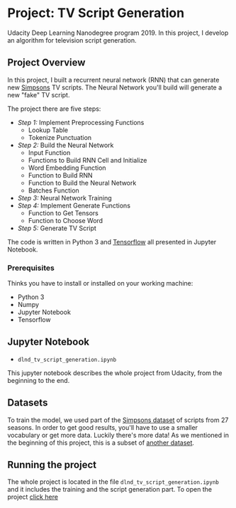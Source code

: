 # Project: TV Script Generation
Udacity Deep Learning Nanodegree program 2019. In this project, I develop an algorithm for television script generation.

## Project Overview
In this project, I built a recurrent neural network (RNN) that can generate new [Simpsons](https://en.wikipedia.org/wiki/The_Simpsons) TV scripts. The Neural Network you'll build will generate a new "fake" TV script.

The project there are five steps:
- _Step 1:_ Implement Preprocessing Functions
  - Lookup Table
  - Tokenize Punctuation
- _Step 2:_ Build the Neural Network
  - Input Function
  - Functions to Build RNN Cell and Initialize
  - Word Embedding Function
  - Function to Build RNN
  - Function to Build the Neural Network
  - Batches Function
- _Step 3:_ Neural Network Training
- _Step 4:_ Implement Generate Functions
  - Function to Get Tensors
  - Function to Choose Word
- _Step 5:_ Generate TV Script

The code is written in Python 3 and [Tensorflow](https://www.tensorflow.org/) all presented in Jupyter Notebook.

### Prerequisites
Thinks you have to install or installed on your working machine:

- Python 3
- Numpy
- Jupyter Notebook
- Tensorflow

## Jupyter Notebook
- `dlnd_tv_script_generation.ipynb`

This jupyter notebook describes the whole project from Udacity, from the beginning to the end.

## Datasets
To train the model, we used part of the [Simpsons dataset](https://www.kaggle.com/wcukierski/the-simpsons-by-the-data) of scripts from 27 seasons. In order to get good results, you'll have to use a smaller vocabulary or get more data. Luckily there's more data! As we mentioned in the beginning of this project, this is a subset of [another dataset](https://www.kaggle.com/wcukierski/the-simpsons-by-the-data).

## Running the project
The whole project is located in the file `dlnd_tv_script_generation.ipynb` and it includes the training and the script generation part.
To open the project [click here](https://github.com/buzutilucas/tv-script-generation/blob/master/dlnd_tv_script_generation.ipynb)
